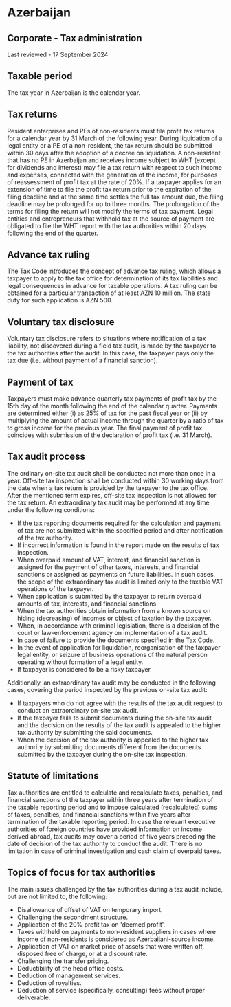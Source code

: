 # Azerbaijan
## Corporate - Tax administration
Last reviewed - 17 September 2024
## Taxable period
The tax year in Azerbaijan is the calendar year.
## Tax returns
Resident enterprises and PEs of non-residents must file profit tax returns for a calendar year by 31 March of the following year. During liquidation of a legal entity or a PE of a non-resident, the tax return should be submitted within 30 days after the adoption of a decree on liquidation.
A non-resident that has no PE in Azerbaijan and receives income subject to WHT (except for dividends and interest) may file a tax return with respect to such income and expenses, connected with the generation of the income, for purposes of reassessment of profit tax at the rate of 20%.
If a taxpayer applies for an extension of time to file the profit tax return prior to the expiration of the filing deadline and at the same time settles the full tax amount due, the filing deadline may be prolonged for up to three months. The prolongation of the terms for filing the return will not modify the terms of tax payment.
Legal entities and entrepreneurs that withhold tax at the source of payment are obligated to file the WHT report with the tax authorities within 20 days following the end of the quarter.
## Advance tax ruling
The Tax Code introduces the concept of advance tax ruling, which allows a taxpayer to apply to the tax office for determination of its tax liabilities and legal consequences in advance for taxable operations. A tax ruling can be obtained for a particular transaction of at least AZN 10 million. The state duty for such application is AZN 500.
## Voluntary tax disclosure
Voluntary tax disclosure refers to situations where notification of a tax liability, not discovered during a field tax audit, is made by the taxpayer to the tax authorities after the audit. In this case, the taxpayer pays only the tax due (i.e. without payment of a financial sanction).
## Payment of tax
Taxpayers must make advance quarterly tax payments of profit tax by the 15th day of the month following the end of the calendar quarter. Payments are determined either (i) as 25% of tax for the past fiscal year or (ii) by multiplying the amount of actual income through the quarter by a ratio of tax to gross income for the previous year.
The final payment of profit tax coincides with submission of the declaration of profit tax (i.e. 31 March).
## Tax audit process
The ordinary on-site tax audit shall be conducted not more than once in a year.
Off-site tax inspection shall be conducted within 30 working days from the date when a tax return is provided by the taxpayer to the tax office. After the mentioned term expires, off-site tax inspection is not allowed for the tax return.
An extraordinary tax audit may be performed at any time under the following conditions:
  * If the tax reporting documents required for the calculation and payment of tax are not submitted within the specified period and after notification of the tax authority.
  * If incorrect information is found in the report made on the results of tax inspection.
  * When overpaid amount of VAT, interest, and financial sanction is assigned for the payment of other taxes, interests, and financial sanctions or assigned as payments on future liabilities. In such cases, the scope of the extraordinary tax audit is limited only to the taxable VAT operations of the taxpayer.
  * When application is submitted by the taxpayer to return overpaid amounts of tax, interests, and financial sanctions.
  * When the tax authorities obtain information from a known source on hiding (decreasing) of incomes or object of taxation by the taxpayer.
  * When, in accordance with criminal legislation, there is a decision of the court or law-enforcement agency on implementation of a tax audit.
  * In case of failure to provide the documents specified in the Tax Code.
  * In the event of application for liquidation, reorganisation of the taxpayer legal entity, or seizure of business operations of the natural person operating without formation of a legal entity.
  * If taxpayer is considered to be a risky taxpayer.


Additionally, an extraordinary tax audit may be conducted in the following cases, covering the period inspected by the previous on-site tax audit:
  * If taxpayers who do not agree with the results of the tax audit request to conduct an extraordinary on-site tax audit.
  * If the taxpayer fails to submit documents during the on-site tax audit and the decision on the results of the tax audit is appealed to the higher tax authority by submitting the said documents.
  * When the decision of the tax authority is appealed to the higher tax authority by submitting documents different from the documents submitted by the taxpayer during the on-site tax inspection.


## Statute of limitations
Tax authorities are entitled to calculate and recalculate taxes, penalties, and financial sanctions of the taxpayer within three years after termination of the taxable reporting period and to impose calculated (recalculated) sums of taxes, penalties, and financial sanctions within five years after termination of the taxable reporting period.
In case the relevant executive authorities of foreign countries have provided information on income derived abroad, tax audits may cover a period of five years preceding the date of decision of the tax authority to conduct the audit.
There is no limitation in case of criminal investigation and cash claim of overpaid taxes.
## Topics of focus for tax authorities
The main issues challenged by the tax authorities during a tax audit include, but are not limited to, the following:
  * Disallowance of offset of VAT on temporary import.
  * Challenging the secondment structure.
  * Application of the 20% profit tax on 'deemed profit'.
  * Taxes withheld on payments to non-resident suppliers in cases where income of non-residents is considered as Azerbaijani-source income.
  * Application of VAT on market price of assets that were written off, disposed free of charge, or at a discount rate.
  * Challenging the transfer pricing.
  * Deductibility of the head office costs.
  * Deduction of management services.
  * Deduction of royalties.
  * Deduction of service (specifically, consulting) fees without proper deliverable. 


